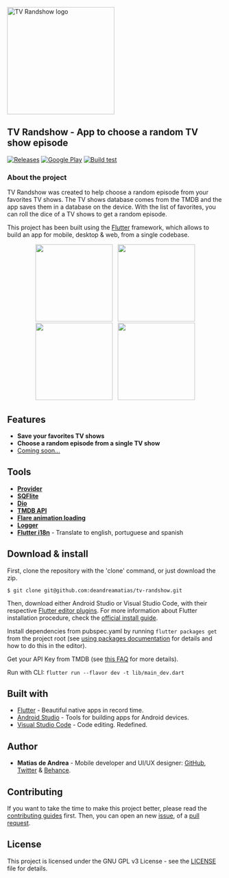 <a>
  <img src="https://raw.githubusercontent.com/deandreamatias/tv-randshow/master/images/icon.png" width="250" alt="TV Randshow logo">
</a>

## TV Randshow - App to choose a random TV show episode

[![Releases](https://img.shields.io/github/v/release/deandreamatias/tv-randshow)](https://github.com/deandreamatias/tv-randshow/releases)
[![Google Play](https://img.shields.io/badge/google--play-Google--Play-green)](https://play.google.com/store/apps/details?id=deandrea.matias.tv_randshow)
[![Build test](https://img.shields.io/github/workflow/status/deandreamatias/tv-randshow/Test/master?label=Build%20test)](https://github.com/deandreamatias/tv-randshow/actions?query=workflow%3ATest+branch%3Amaster)

### About the project

TV Randshow was created to help choose a random episode from your favorites TV shows.
The TV shows database comes from the TMDB and the app saves them in a database on the device. With the list of favorites, you can roll the dice of a TV shows to get a random episode.

This project has been built using the [Flutter](https://flutter.dev/) framework, which allows to build an app for mobile, desktop & web, from a single codebase.

<p align="center">
  <img src="https://github.com/deandreamatias/tv-randshow/blob/master/images/search.png" width="180" hspace="4">
  <img src="https://github.com/deandreamatias/tv-randshow/blob/master/images/favs.png" width="180" hspace="4">
  <img src="https://github.com/deandreamatias/tv-randshow/blob/master/images/details.png" width="180" hspace="4">
  <img src="https://github.com/deandreamatias/tv-randshow/blob/master/images/result.png" width="180" hspace="4">
</p>

## Features

- **Save your favorites TV shows**
- **Choose a random episode from a single TV show**
- [Coming soon...](https://trello.com/b/ib0jdUzK)

## Tools

- [**Provider**](https://pub.dev/packages/provider)
- [**SQFlite**](https://pub.dev/packages/sqflite)
- [**Dio**](https://pub.dev/packages/dio)
- [**TMDB API**](https://developers.themoviedb.org/3/getting-started/introduction)
- [**Flare animation loading**](https://rive.app/a/deandreamatias/files/flare/loading-tv-randshow/embed)
- [**Logger**](https://pub.dev/packages/logger)
- [**Flutter i18n**](https://pub.dev/packages/flutter_i18n) - Translate to english, portuguese and spanish

## Download & install

First, clone the repository with the 'clone' command, or just download the zip.

```
$ git clone git@github.com:deandreamatias/tv-randshow.git
```

Then, download either Android Studio or Visual Studio Code, with their respective [Flutter editor plugins](https://flutter.dev/docs/get-started/editor). For more information about Flutter installation procedure, check the [official install guide](https://flutter.dev/docs/get-started/install).

Install dependencies from pubspec.yaml by running `flutter packages get` from the project root (see [using packages documentation](https://flutter.dev/docs/development/packages-and-plugins/using-packages#adding-a-package-dependency-to-an-app) for details and how to do this in the editor).

Get your API Key from TMDB (see [this FAQ](https://www.themoviedb.org/faq/api) for more details).

Run with CLI:
`flutter run --flavor dev -t lib/main_dev.dart `

## Built with

- [Flutter](https://flutter.dev/) - Beautiful native apps in record time.
- [Android Studio](https://developer.android.com/studio/index.html/) - Tools for building apps for Android devices.
- [Visual Studio Code](https://code.visualstudio.com/) - Code editing. Redefined.

## Author

- **Matias de Andrea** - Mobile developer and UI/UX designer: [GitHub](https://github.com/deandreamatias), [Twitter](https://twitter.com/deandreamatias) & [Behance](https://www.behance.net/deandreamatias).

## Contributing

If you want to take the time to make this project better, please read the [contributing guides](https://github.com/deandreamatias/tv-randshow/blob/master/CONTRIBUTING.md) first. Then, you can open an new [issue](https://github.com/deandreamatias/tv-randshow/issues/new/choose), of a [pull request](https://github.com/deandreamatias/tv-randshow/compare).

## License

This project is licensed under the GNU GPL v3 License - see the [LICENSE](LICENSE) file for details.
